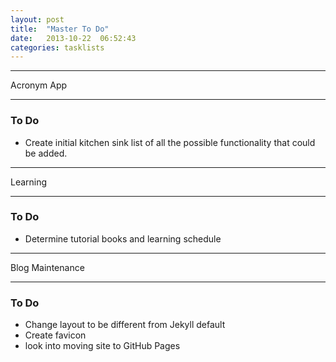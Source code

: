 ```yaml
---
layout: post
title:  "Master To Do"
date:   2013-10-22  06:52:43
categories: tasklists
---
```



***
Acronym App
***

### To Do
* Create initial kitchen sink list of all the possible functionality that could be added.

***
Learning
***

### To Do
* Determine tutorial books and learning schedule

***
Blog Maintenance
***

### To Do
* Change layout to be different from Jekyll default
* Create favicon
* look into moving site to GitHub Pages

 


